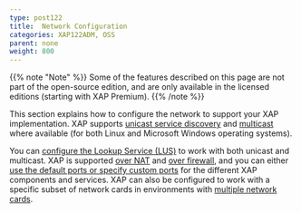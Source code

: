 ```yaml
---
type: post122
title:  Network Configuration
categories: XAP122ADM, OSS
parent: none
weight: 800
---
```



{{% note "Note" %}}
Some of the features described on this page are not part of the open-source edition, and are only available in the licensed editions (starting with XAP Premium).
{{% /note %}}


This section explains how to configure the network to support your XAP implementation. XAP supports [unicast service discovery](./network-unicast-discovery.html) and [multicast](./network-multicast.html) where available (for both Linux and Microsoft Windows operating systems).

You can [configure the Lookup Service (LUS)](./network-lookup-service-configuration.html) to work with both unicast and multicast. XAP is supported [over NAT](./network-over-nat.html) and [over firewall](./network-over-firewall.html), and you can either [use the default ports or specify custom ports](./network-ports.html) for the different XAP components and services. XAP can also be configured to work with a specific subset of network cards in environments with [multiple network cards](./network-multi-nic.html). 


